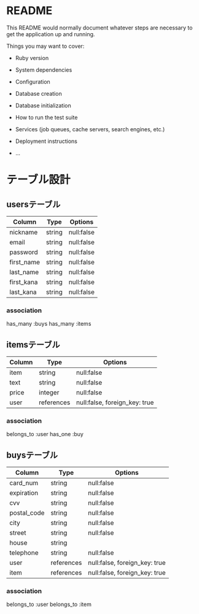 # README

This README would normally document whatever steps are necessary to get the
application up and running.

Things you may want to cover:

* Ruby version

* System dependencies

* Configuration

* Database creation

* Database initialization

* How to run the test suite

* Services (job queues, cache servers, search engines, etc.)

* Deployment instructions

* ...




# テーブル設計
<!-- マークダウン記法で記述 -->

## usersテーブル

| Column     | Type    | Options    |
| ---------- | ------- | ---------- |
| nickname   | string  | null:false |
| email      | string  | null:false |
| password   | string  | null:false |
| first_name | string  | null:false |
| last_name  | string  | null:false |
| first_kana | string  | null:false |
| last_kana  | string  | null:false |


### association

has_many :buys
has_many :items

## itemsテーブル

| Column   | Type       | Options                       |
| -------- | ---------- | ----------------------------- |
| item     | string     | null:false                    |
| text     | string     | null:false                    |
| price    | integer    | null:false                    |
| user     | references | null:false, foreign_key: true |

### association

belongs_to :user
has_one :buy

## buysテーブル

| Column      | Type       | Options                       |
| ----------- | ---------- | ----------------------------  |
| card_num    | string     | null:false                    |
| expiration  | string     | null:false                    |
| cvv         | string     | null:false                    |
| postal_code | string     | null:false                    |
| city        | string     | null:false                    |
| street      | string     | null:false                    |
| house       | string     |                               |
| telephone   | string     | null:false                    |
| user        | references | null:false, foreign_key: true |
| item        | references | null:false, foreign_key: true |

### association

belongs_to :user
belongs_to :item
